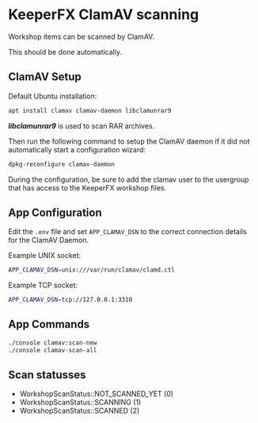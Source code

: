 KeeperFX ClamAV scanning
========================

Workshop items can be scanned by ClamAV.

This should be done automatically.



## ClamAV Setup


Default Ubuntu installation:

```sh
apt install clamav clamav-daemon libclamunrar9
```

***libclamunrar9*** is used to scan RAR archives.

Then run the following command to setup the ClamAV daemon if it did not automatically start a configuration wizard:

```sh
dpkg-reconfigure clamav-daemon
```

During the configuration, be sure to add the clamav user to the usergroup that has access to the KeeperFX workshop files.

## App Configuration

Edit the `.env` file and set `APP_CLAMAV_DSN` to the correct connection details for the ClamAV Daemon.

Example UNIX socket:

```sh
APP_CLAMAV_DSN=unix:///var/run/clamav/clamd.ctl
```

Example TCP socket:

```sh
APP_CLAMAV_DSN=tcp://127.0.0.1:3310
```


## App Commands

```bash
./console clamav:scan-new
./console clamav-scan-all
```



## Scan statusses

- WorkshopScanStatus::NOT_SCANNED_YET (0)
- WorkshopScanStatus::SCANNING        (1)
- WorkshopScanStatus::SCANNED         (2)

